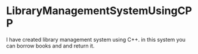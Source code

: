 # LibraryManagementSystemUsingCPP
I have created library management system using C++.
in this system you can borrow books and and return it.
